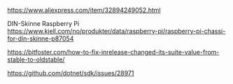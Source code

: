 https://www.aliexpress.com/item/32894249052.html


DIN-Skinne Raspberry Pi
https://www.kjell.com/no/produkter/data/raspberry-pi/raspberry-pi-chassi-for-din-skinne-p87054


https://bitfoster.com/how-to-fix-inrelease-changed-its-suite-value-from-stable-to-oldstable/




https://github.com/dotnet/sdk/issues/28971